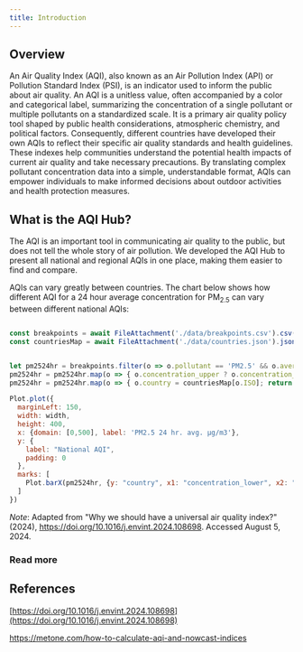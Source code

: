 ```yaml
---
title: Introduction
---
```


## Overview

An Air Quality Index (AQI), also known as an Air Pollution Index (API) or Pollution Standard Index (PSI), is an indicator used to inform the public about air quality. An AQI is a unitless value, often accompanied by a color and categorical label, summarizing the concentration of a single pollutant or multiple pollutants on a standardized scale. It is a primary air quality policy tool shaped by public health considerations, atmospheric chemistry, and political factors. Consequently, different countries have developed their own AQIs to reflect their specific air quality standards and health guidelines. These indexes help communities understand the potential health impacts of current air quality and take necessary precautions. By translating complex pollutant concentration data into a simple, understandable format, AQIs can empower individuals to make informed decisions about outdoor activities and health protection measures.

## What is the AQI Hub?

The AQI is an important tool in communicating air quality to the public, but does not tell the whole story of air pollution. We developed the AQI Hub to present all national and regional AQIs in one place, making them easier to find and compare.

AQIs can vary greatly between countries. The chart below shows how different AQI for a 24 hour average concentration for PM<sub>2.5</sub> can vary between different national AQIs:

```js

const breakpoints = await FileAttachment('./data/breakpoints.csv').csv({typed: true});
const countriesMap = await FileAttachment('./data/countries.json').json();
```


```js

let pm2524hr = breakpoints.filter(o => o.pollutant == 'PM2.5' && o.averaging_period == '24');
pm2524hr = pm2524hr.map(o => { o.concentration_upper ? o.concentration_upper : o.concentration_upper = 500; return o})
pm2524hr = pm2524hr.map(o => { o.country = countriesMap[o.ISO]; return o})

```

```js
Plot.plot({
  marginLeft: 150,
  width: width,
  height: 400,
  x: {domain: [0,500], label: 'PM2.5 24 hr. avg. µg/m3'},
  y: {
    label: "National AQI",
    padding: 0
  },
  marks: [
    Plot.barX(pm2524hr, {y: "country", x1: "concentration_lower", x2: "concentration_upper", fill: "hex"}),
  ]
})
```

_Note_: Adapted from "Why we should have a universal air quality index?" (2024), <https://doi.org/10.1016/j.envint.2024.108698>. Accessed August 5, 2024.

### Read more


## References

[https://doi.org/10.1016/j.envint.2024.108698](https://doi.org/10.1016/j.envint.2024.108698)

https://metone.com/how-to-calculate-aqi-and-nowcast-indices
